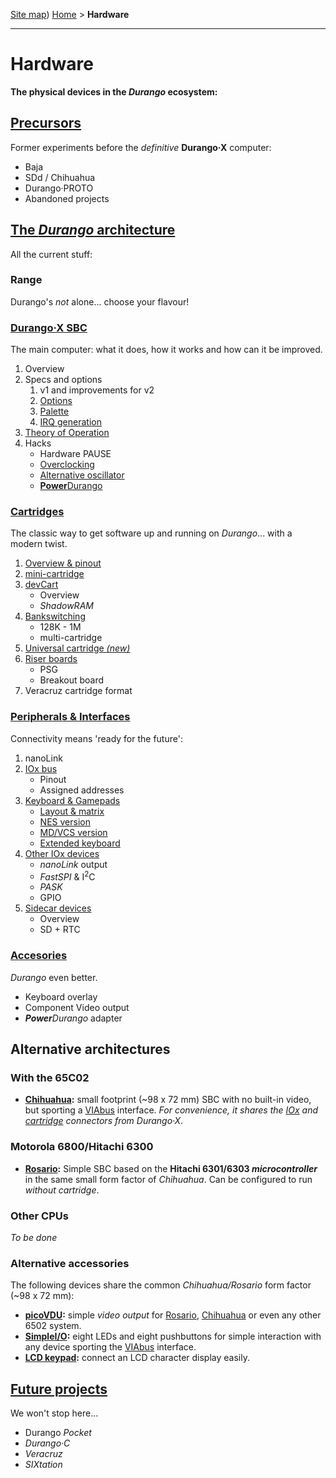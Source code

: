 [Site map](sitemap.md))
[Home](index.md) > **Hardware**

---
# Hardware

**The physical devices in the _Durango_ ecosystem:**

## [Precursors](hard/previous.md)

Former experiments before the _definitive_ **Durango·X** computer:

- Baja
- SDd / Chihuahua
- Durango·PROTO
- Abandoned projects

## [The _Durango_ architecture](hard/arch.md)

All the current stuff:

### Range

Durango's _not_ alone... choose your flavour!

### [**Durango·X** SBC](hard/durango.md)

The main computer: what it does, how it works and how can it be improved.

1. Overview
1. Specs and options
	1. v1 and improvements for v2
	1. [Options](hard/dx/options.md)
	1. [Palette](hard/dx/palette.md)
	1. [IRQ generation](hard/dx/irq.md)
1. [Theory of Operation](hard/dx/theory.md)
1. Hacks
	- Hardware PAUSE
	- [Overclocking](hard/dx/overclock.md)
	- [Alternative oscillator](hard/dx/oscil.md)
	- [**Power**Durango](hard/dx/power.md)

### [Cartridges](hard/cartridges.md)

The classic way to get software up and running on _Durango_... with a modern twist.

1. [Overview & pinout](hard/cart/pinout.md)
1. [mini-cartridge](hard/cart/mini.md)
1. [devCart](hard/cart/dev.md)
	- Overview
	- _ShadowRAM_
1. [Bankswitching](hard/cart/banks.md)
	- 128K \- 1M
	- multi-cartridge
1. [Universal cartridge _(new)_](hard/cart/universal.md)
1. [Riser boards](hard/cart/riser.md)
	- PSG
	- Breakout board
1. Veracruz cartridge format

### [Peripherals & Interfaces](hard/interfaces.md)

Connectivity means 'ready for the future':

1. nanoLink
1. [IOx bus](hard/bus/iox.md)
	- Pinout
	- Assigned addresses
1. [Keyboard & Gamepads](hard/keyboard.md)
	- [Layout & matrix](hard/kbd/layout.md)
	- [NES version](hard/kbd/nes.md)
	- [MD/VCS version](hard/kbd/md.md)
	- [Extended keyboard](hard/kbd/ext.md)
1. [Other IOx devices](hard/bus/periph.md)
	- _nanoLink_ output
	- _FastSPI_ & I<sup>2</sup>C
	- _PASK_
	- GPIO
1. [Sidecar devices](hard/bus/sidecar.md)
	- Overview
	- SD + RTC

### [Accesories](hard/acc.md)

_Durango_ even better.

- Keyboard overlay
- Component Video output
- _**Power**Durango_ adapter

## Alternative architectures

### With the 65C02

-	**[Chihuahua](hard/alt/chihuahua.md):** small footprint (~98 x 72 mm) SBC with no built-in video, but sporting a [VIAbus]() interface. _For convenience, it shares the [IOx](hard/bus/iox.md) and [cartridge](hard/cart/pinout.md) connectors from Durango·X_.

### Motorola 6800/Hitachi 6300

-	**[Rosario](hard/alt/rosario.md):** Simple SBC based on the **Hitachi 6301/6303 _microcontroller_** in the same small form factor of _Chihuahua_. Can be configured to run _without cartridge_.

### Other CPUs

_To be done_

### Alternative accessories

The following devices share the common _Chihuahua/Rosario_ form factor (~98 x 72 mm):

-	**[picoVDU](hard/alt/picovdu.md):** simple _video output_ for [Rosario](), [Chihuahua]() or even any other 6502 system.
-	**[SimpleI/O](hard/alt/simpleio.md):** eight LEDs and eight pushbuttons for simple interaction with any device sporting the [VIAbus]() interface.
-	**[LCD keypad](hard/alt/lcdpad.md):** connect an LCD character display easily.

## [Future projects](hard/future.md)

We won't stop here...

- Durango _Pocket_
- _Durango·C_
- _Veracruz_
- _SIXtation_
